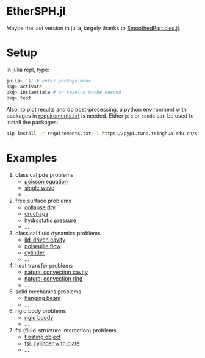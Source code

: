 # EtherSPH.jl

Maybe the last version in julia, largely thanks to [SmoothedParticles.jl](https://github.com/OndrejKincl/SmoothedParticles.jl).

# Setup

In julia repl, type:

```julia
julia> ']' # enter package mode
pkg> activate .
pkg> instantiate # or resolve maybe needed
pkg> test
```

Also, to plot results and do post-processing, a python environment with packages in [requirements.txt](requirements.txt) is needed. Either `pip` or `conda` can be used to install the packages:

```bash
pip install -r requirements.txt -i https://pypi.tuna.tsinghua.edu.cn/simple # use tsinghua mirror if needed
```

# Examples

1. classical pde problems
    - [poisson equation](example/poisson_equation/poisson_equation.md)
    - [single wave](example/single_wave/single_wave.md)
    - ...
2. free surface problems
    - [collapse dry](example/collapse_dry/collapse_dry.md)
    - [cruchaga](example/cruchaga/cruchaga.md)
    - [hydrostatic pressure](example/hydrostatic_pressure/hydrostatic_pressure.md)
    - ...
3. classical fluid dynamics problems
    - [lid-driven cavity](example/lid_driven_cavity/lid_driven_cavity.md)
    - [poiseuille flow](example/poiseuille_flow/poiseuille_flow.md)
    - [cylinder](example/cylinder/cylinder.md)
    - ...
4. heat transfer problems
    - [natural convection cavity](example/natural_convection_cavity/natural_convection_cavity.md)
    - [natural convection ring](example/natural_convection_ring/natural_convection_ring.md)
    - ...
5. solid mechanics problems
    - [hanging beam](example/hanging_beam/hanging_beam.md)
    - ...
6. rigid body problems
    - [rigid boody](example/rigid_body/rigid_body.md)
    - ...
7. fsi (fluid-structure interaction) problems
    - [floating object](example/floating_object/floating_object.md)
    - [fsi: cylinder with plate](example/fsi_cylinder_with_plate/fsi_cylinder_with_plate.md)
    - ...